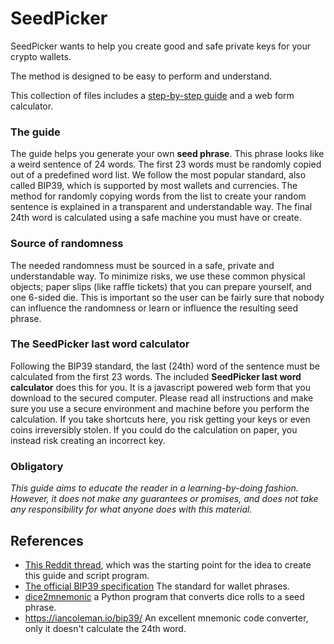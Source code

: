# SeedPicker

SeedPicker wants to help you create good and safe private keys for your crypto wallets.

The method is designed to be easy to perform and understand.

This collection of files includes a [step-by-step guide](GUIDE.md) and a web form calculator.

### The guide

The guide helps you generate your own **seed phrase**. This phrase looks like a weird sentence of 24 words. The first 23 words must be randomly copied out of a predefined word list. We follow the most popular standard, also called BIP39, which is supported by most wallets and currencies. The method for randomly copying words from the list to create your random sentence is explained in a transparent and understandable way. The final 24th word is calculated using a safe machine you must have or create.

### Source of randomness

The needed randomness must be sourced in a safe, private and understandable way. To minimize risks, we use these common physical objects; paper slips (like raffle tickets) that you can prepare yourself, and one 6-sided die. This is important so the user can be fairly sure that nobody can influence the randomness or learn or influence the resulting seed phrase.

### The SeedPicker last word calculator

Following the BIP39 standard, the last (24th) word of the sentence must be calculated from the first 23 words.
The included **SeedPicker last word calculator** does this for you. It is a javascript powered web form that you download to the secured computer. Please read all instructions and make sure you use a secure environment and machine before you perform the calculation. If you take shortcuts here, you risk getting your keys or even coins irreversibly stolen.
If you could do the calculation on paper, you instead risk creating an incorrect key.

### Obligatory

_This guide aims to educate the reader in a learning-by-doing fashion. However, it does not make any guarantees or promises, and does not take any responsibility for what anyone does with this material._

## References
* [This Reddit thread](https://www.reddit.com/r/crypto/comments/684zvj/need_help_generating_lastword_checksum_for_bip39/), which was the starting point for the idea to create this guide and script program.
* [The official BIP39 specification](https://github.com/bitcoin/bips/blob/master/bip-0039.mediawiki) The standard for wallet phrases.
* [dice2mnemonic](https://github.com/mohrt/dice2mnemonic) a Python program that converts dice rolls to a seed phrase. 
* https://iancoleman.io/bip39/ An excellent mnemonic code converter, only it doesn't calculate the 24th word. 
